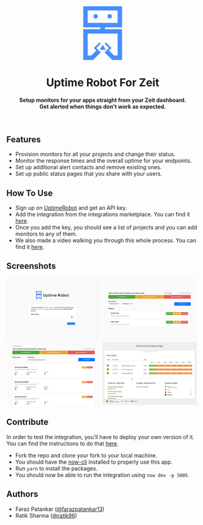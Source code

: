 <div align="center">
  <img src="./assets/logo.svg" alt="Uptime Robot">
  <br>
  <h1>Uptime Robot For Zeit</h1>
  <h4>Setup monitors for your apps straight from your Zeit dashboard.<br>Get alerted when things don't work as expected.</h4>
</div>
<br>

## Features

- Provision monitors for all your projects and change their status.
- Monitor the response times and the overall uptime for your endpoints.
- Set up additional alert contacts and remove existing ones.
- Set up public status pages that you share with your users.

## How To Use

- Sign up on [UptimeRobot](https://uptimerobot.com/) and get an API key.
- Add the integration from the integrations marketplace. You can find it [here](https://zeit.co/integrations/uptime-robot).
- Once you add the key, you should see a list of projects and you can add monitors to any of them.
- We also made a video walking you through this whole process. You can find it [here](https://youtu.be/s86OHNi_sYM).

## Screenshots

<div float="left">
  <img src='./assets/screenshots/setup.jpg' width="49%" />
  <img src='./assets/screenshots/dashboard.jpg' width="49%" />
</div>
<div float="left">
  <img src='./assets/screenshots/monitors.jpg' width="49%" />
  <img src='./assets/screenshots/status-page.jpg' width="49%" />
</div>

## Contribute

In order to test the integration, you'll have to deploy your own version of it. You can find the instructions to do that [here](https://zeit.co/docs/integrations/#creating-an-integration).

- Fork the repo and clone your fork to your local machine.
- You should have the [now-cli](https://github.com/zeit/now-cli) installed to properly use this app.
- Run `yarn` to install the packages.
- You should now be able to run the integration using `now dev -p 5005`.

## Authors

- Faraz Patankar ([@farazpatankar13](https://twitter.com/farazpatankar13))
- Ratik Sharma ([@ratik96](https://twitter.com/ratik96))
